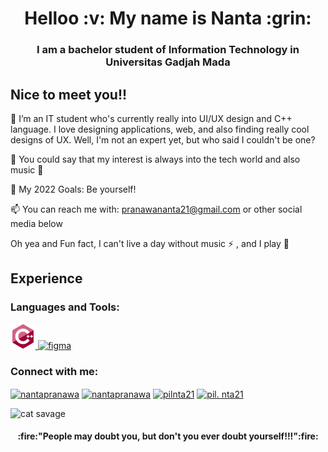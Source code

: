 <h1 align="center">Helloo :v: My name is Nanta :grin:</h1>
<h3 align="center">I am a bachelor student of Information Technology in Universitas Gadjah Mada</h3>


## Nice to meet you!!

🌱 I’m an IT student who's currently really into UI/UX design and C++ language. I love designing applications, web, and also finding really cool designs of UX. Well, I'm not an expert yet, but who said I couldn't be one?

💬 You could say that my interest is always into the tech world and also music :musical_note:

🥅 My 2022 Goals: Be yourself!

📫 You can reach me with: pranawananta21@gmail.com or other social media below

Oh yea and Fun fact, I can't live a day without music ⚡ , and I play :guitar:

## Experience
<h3 align="left">Languages and Tools:</h3>
<p align="left"> <a href="https://www.w3schools.com/cpp/" target="_blank" rel="noreferrer"> <img src="https://raw.githubusercontent.com/devicons/devicon/master/icons/cplusplus/cplusplus-original.svg" alt="cplusplus" width="40" height="40"/> </a> <a href="https://www.figma.com/" target="_blank" rel="noreferrer"> <img src="https://www.vectorlogo.zone/logos/figma/figma-icon.svg" alt="figma" width="40" height="40"/> </a> 
</p>

<h3 align="left">Connect with me:</h3>
<p align="left">
<a href="https://twitter.com/nantapranawa" target="blank"><img align="center" src="https://raw.githubusercontent.com/rahuldkjain/github-profile-readme-generator/master/src/images/icons/Social/twitter.svg" alt="nantapranawa" height="30" width="40" /></a>
<a href="https://instagram.com/nantapranawa" target="blank"><img align="center" src="https://raw.githubusercontent.com/rahuldkjain/github-profile-readme-generator/master/src/images/icons/Social/instagram.svg" alt="nantapranawa" height="30" width="40" /></a>
<a href="https://dribbble.com/pilnta21" target="blank"><img align="center" src="https://raw.githubusercontent.com/rahuldkjain/github-profile-readme-generator/master/src/images/icons/Social/dribbble.svg" alt="pilnta21" height="30" width="40" /></a>
<a href="https://www.behance.net/pil. nta21" target="blank"><img align="center" src="https://raw.githubusercontent.com/rahuldkjain/github-profile-readme-generator/master/src/images/icons/Social/behance.svg" alt="pil. nta21" height="30" width="40" /></a>
</p>



![cat savage](https://user-images.githubusercontent.com/74170536/149267726-76064bd3-dc01-42ff-bb31-32f22b6dfeb3.gif)

<h4 align="center">:fire:"People may doubt you, but don't you ever doubt yourself!!!":fire:</h4>

